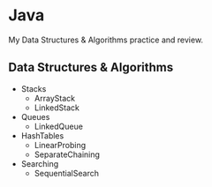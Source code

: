 # Java
My Data Structures &amp; Algorithms practice and review.  
   ## Data Structures & Algorithms
   - Stacks
   		- ArrayStack
		- LinkedStack
   - Queues
   		- LinkedQueue
   - HashTables
   		- LinearProbing
		- SeparateChaining
   - Searching
   		- SequentialSearch
